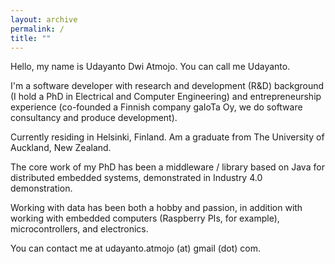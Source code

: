 ```yaml
---
layout: archive
permalink: /
title: ""
---
```


Hello, my name is Udayanto Dwi Atmojo. You can call me Udayanto.

I'm a software developer with research and development (R&D) background (I hold a PhD in Electrical and Computer Engineering) and entrepreneurship experience (co-founded a Finnish company gaIoTa Oy, we do software consultancy and produce development). 

Currently residing in Helsinki, Finland. Am a graduate from The University of Auckland, New Zealand. 

The core work of my PhD has been a middleware / library based on Java for distributed embedded systems, demonstrated in Industry 4.0 demonstration.  

Working with data has been both a hobby and passion, in addition with working with embedded computers (Raspberry PIs, for example), microcontrollers, and electronics.

You can contact me at udayanto.atmojo (at) gmail (dot) com.

<!-- <div class="tiles">
{% for post in site.posts %}
	{% include post-grid.html %}
{% endfor %}
</div><!-- /.tiles -->
